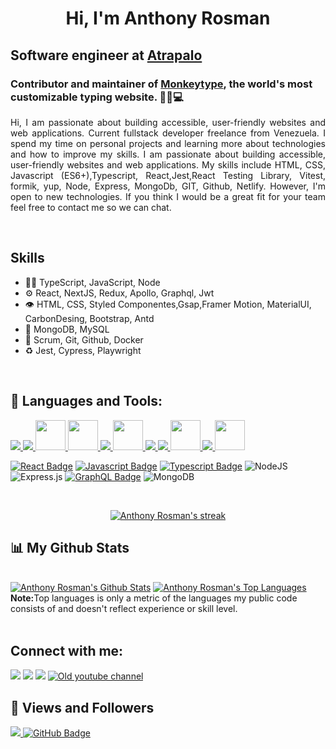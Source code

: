 <h1 align="center">Hi, I'm Anthony Rosman</h1>

## Software engineer at [Atrapalo](https://www.atrapalo.com/)</br>
### Contributor and maintainer of [Monkeytype](https://monkeytype.com), the world's most customizable typing website. 👨‍💻💻 

<p align="justify">
Hi, I am passionate about building accessible, user-friendly websites and web applications. Current fullstack developer freelance from Venezuela. I spend my time on personal projects and learning more about technologies and how to improve my skills. I am passionate about building accessible, user-friendly websites and web applications. My skills include HTML, CSS, Javascript (ES6+),Typescript, React,Jest,React Testing Library, Vitest, formik, yup, Node, Express, MongoDb, GIT, Github, Netlify. However, I'm open to new technologies. If you think I would be a great fit for your team feel free to contact me so we can chat.</p>
</br>

## Skills
- 👨‍💻 TypeScript, JavaScript, Node
- ⚙️ React, NextJS, Redux, Apollo, Graphql, Jwt
- 👁️ HTML, CSS, Styled Componentes,Gsap,Framer Motion, MaterialUI, CarbonDesing, Bootstrap, Antd
- 💽 MongoDB, MySQL
- :busts_in_silhouette: Scrum, Git, Github, Docker
- :recycle: Jest, Cypress, Playwright

</br>

## 🚀 Languages and Tools:

<p align="left"> 
    <a href="https://www.w3.org/html/" target="_blank"> <img src="https://img.icons8.com/color/48/000000/html-5.png"/> </a> 
    <a href="https://www.w3schools.com/css/" target="_blank"> <img src="https://img.icons8.com/color/48/000000/css3.png"/> </a>
    <a href="https://sass-lang.com/" target="_blank"> <img src="https://img.icons8.com/color/512/sass.png" style="width:48px; height:48px"/> </a>
    <a href="https://styled-components.com/" target="_blank"> <img src="https://styled-components.com/logo.png" style="width:48px; height:48px"/> </a>
    <a href="https://developer.mozilla.org/en-US/docs/Web/JavaScript" target="_blank"> <img src="https://img.icons8.com/color/48/000000/javascript.png"/> </a>
    <a href="https://www.typescriptlang.org/" target="_blank"> <img src="https://img.icons8.com/color/512/typescript.png" style="width:48px; height:48px"/> </a> 
    <a href="https://reactjs.org/" target="_blank"> <img src="https://img.icons8.com/color/48/000000/react-native.png"/> </a>
    <a href="https://redux.js.org" target="_blank"> <img src="https://img.icons8.com/color/48/000000/redux.png"/> </a>  
    <a href="https://graphql.org/" target="_blank"> <img src="https://img.icons8.com/color/512/graphql.png" style="width:48px; height:48px;"/> </a>  
    <a href="https://git-scm.com/" target="_blank"> <img src="https://img.icons8.com/color/48/000000/git.png"/> </a> 
    <a href="https://code.visualstudio.com/" target="_blank"> <img src="https://code.visualstudio.com/assets/branding/app-icon.png"style="width:48px; height:48px"/> </a>
</p>

[![React Badge](https://img.shields.io/badge/-React-61DBFB?style=for-the-badge&labelColor=black&logo=react&logoColor=61DBFB)](#)
[![Javascript Badge](https://img.shields.io/badge/-Javascript-F0DB4F?style=for-the-badge&labelColor=black&logo=javascript&logoColor=F0DB4F)](#)
[![Typescript Badge](https://img.shields.io/badge/-Typescript-007acc?style=for-the-badge&labelColor=black&logo=typescript&logoColor=007acc)](#)
![NodeJS](https://img.shields.io/badge/node.js-6DA55F?style=for-the-badge&logo=node.js&logoColor=green&labelColor=black)
![Express.js](https://img.shields.io/badge/express.js-%23404d59.svg?style=for-the-badge&logo=express&logoColor=%2361DAFB&labelColor=black)
[![GraphQL Badge](https://img.shields.io/badge/-GraphQl-e535ab?style=for-the-badge&labelColor=black&logo=node.js&logoColor=e535ab)](#)
![MongoDB](https://img.shields.io/badge/MongoDB-%234ea94b.svg?style=for-the-badge&logo=mongodb&logoColor=white&labelColor=black)

<br/>

<p align="center">
    <a href="https://github.com/D3press3dd/github-readme-streak-stats">
        <img title="🔥 Get streak stats for your profile at git.io/streak-stats" alt="Anthony Rosman's streak" src="https://github-readme-streak-stats.herokuapp.com/?user=D3press3dd&theme=black-ice&hide_border=true&stroke=0000&background=060A0CD0&"/>
    </a>
</p>

## 📊 My Github Stats

  <br/>
    <a href="https://github.com/D3press3dd/github-readme-stats"><img alt="Anthony Rosman's Github Stats" src="https://github-readme-stats.vercel.app/api?username=D3press3dd&show_icons=true&count_private=true&theme=react&hide_border=true&bg_color=0D1117" /></a>
  <a href="https://github.com/D3press3dd/github-readme-stats"><img alt="Anthony Rosman's Top Languages" src="https://github-readme-stats.vercel.app/api/top-langs/?username=D3press3dd&langs_count=8&count_private=true&layout=compact&theme=react&hide_border=true&bg_color=0D1117" /></a>
  <br/>
  <b>Note:</b>Top languages is only a metric of the languages my public code consists of and doesn't reflect experience or skill level.
  
<br/>
<br/>

## Connect with me:

<p align="left">

<a href = "https://www.linkedin.com/in/anthonyrosman/"><img src="https://img.icons8.com/fluent/48/000000/linkedin.png"/></a>
<a href = "https://twitter.com/Anthonyrosman"><img src="https://img.icons8.com/fluent/48/000000/twitter.png"/></a>
<a href = "https://www.instagram.com/anthonyrosman/"><img src="https://img.icons8.com/fluent/48/000000/instagram-new.png"/></a>
<a href = "http://bit.ly/D3press3d"><img src="https://img.icons8.com/color/48/000000/youtube-play.png" alt="Old youtube channel"/></a>

</p>

## 💖 Views and Followers

<a href="https://github.com/Meghna-DAS/github-profile-views-counter">
    <img src="https://komarev.com/ghpvc/?username=D3press3dd">
</a>
<a href="https://github.com/D3press3dd?tab=followers"><img src="https://img.shields.io/github/followers/D3press3dd?label=Followers&style=social" alt="GitHub Badge"></a>
